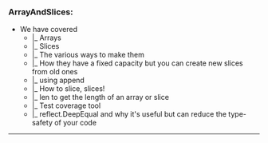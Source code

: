 ### ArrayAndSlices:

+ We have covered
  - |_ Arrays
  - |_ Slices
  - |_ The various ways to make them
  - |_ How they have a fixed capacity but you can create new slices from old ones
  - |_ using append
  - |_ How to slice, slices!
  - |_ len to get the length of an array or slice
  - |_ Test coverage tool
  - |_ reflect.DeepEqual and why it's useful but can reduce the type-safety of your code
---

